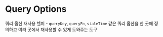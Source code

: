 # **Query Options**

쿼리 옵션 재사용 헬퍼 - `queryKey`, `queryFn`, `staleTime` 같은 쿼리 옵션을 한 곳에 정의하고 여러 곳에서 재사용할 수 있게 도와주는 도구
